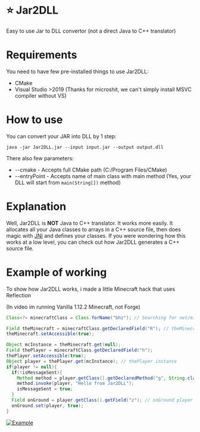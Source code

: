 # ⭐ Jar2DLL
Easy to use Jar to DLL convertor (not a direct Java to C++ translator)
<br>
# Requirements
You need to have few pre-installed things to use Jar2DLL:
 - CMake
 - Visual Studio >2019 (Thanks for microshit, we can't simply install MSVC compiler without VS)
 # How to use
 You can convert your JAR into DLL by 1 step:
 
 ```java -jar Jar2DLL.jar --input input.jar --output output.dll```
 
 There also few parameters:
  - --cmake - Accepts full CMake path (C:/Program Files/CMake)
  - --entryPoint - Accepts name of main class with main method (Yes, your DLL will start from `main(String[])` method)
  
# Explanation
Well, Jar2DLL is **NOT** Java to C++ translator. It works more easily.
It allocates all your Java classes to arrays in a C++ source file, then does magic with [JNI](https://docs.oracle.com/javase/7/docs/technotes/guides/jni/spec/jniTOC.html) and defines your classes. 
If you were wondering how this works at a low level, you can check out how Jar2DLL generates a C++ source file.

# Example of working
To show how Jar2DLL works, i made a little Minecraft hack that uses Reflection

(In video im running Vanilla 1.12.2 Minecraft, not Forge)

```java
Class<?> minecraftClass = Class.forName("bhz"); // Searching for net/minecraft/client/Minecraft class

Field theMinecraft = minecraftClass.getDeclaredField("R"); // theMinecraft field
theMinecraft.setAccessible(true);

Object mcInstance = theMinecraft.get(null);
Field thePlayer = minecraftClass.getDeclaredField("h");
thePlayer.setAccessible(true);
Object player = thePlayer.get(mcInstance); // thePlayer instance
if(player != null){
  if(!isMessageSent){
    Method method = player.getClass().getDeclaredMethod("g", String.class);
    method.invoke(player, "Hello from Jar2DLL");
    isMessageSent = true;
  }
  Field onGround = player.getClass().getField("z"); // onGround player
  onGround.set(player, true);
}
```

[![Example](https://yt-embed.herokuapp.com/embed?v=Np5UBqoP2yY)](https://www.youtube.com/watch?v=Np5UBqoP2yY "Example")
